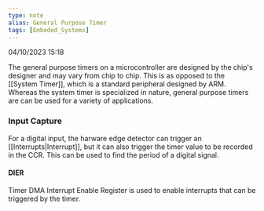 ```yaml
---
type: note
alias: General Purpose Timer
tags: [Embeded_Systems]
---
```

04/10/2023 15:18

  

The general purpose timers on a microcontroller are designed by the chip's designer and may vary from chip to chip. This is as opposed to the [[System Timer]], which is a standard peripheral designed by ARM. Whereas the system timer is specialized in nature, general purpose timers are can be used for a variety of applications.



### Input Capture
For a digital input, the harware edge detector can trigger an [[Interrupts|Interrupt]], but it can also trigger the timer value to be recorded in the CCR. This can be used to find the period of a digital signal.

#### DIER
Timer DMA Interrupt Enable Register is used to enable interrupts that can be triggered by the timer. 